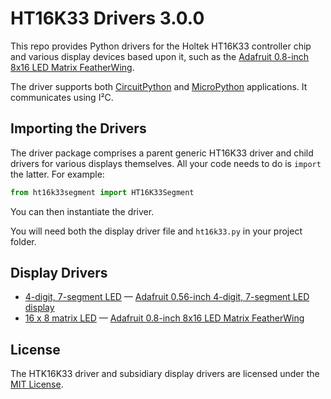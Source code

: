 # HT16K33 Drivers 3.0.0 #

This repo provides Python drivers for the Holtek HT16K33 controller chip and various display devices based upon it, such as the [Adafruit 0.8-inch 8x16 LED Matrix FeatherWing](https://www.adafruit.com/product/3149).

The driver supports both [CircuitPython](https://circuitpython.org) and [MicroPython](https://dmicropython.org) applications. It communicates using I&sup2;C.

## Importing the Drivers ##

The driver package comprises a parent generic HT16K33 driver and child drivers for various displays themselves. All your code needs to do is `import` the latter. For example:

```python
from ht16k33segment import HT16K33Segment
```

You can then instantiate the driver.

You will need both the display driver file and `ht16k33.py` in your project folder.

## Display Drivers ##

* [4-digit, 7-segment LED](ht16k33segment.md) — [Adafruit 0.56-inch 4-digit, 7-segment LED display](https://www.adafruit.com/products/878)
* [16 x 8 matrix LED](ht16k33matrixfeatherwing.md) — [Adafruit 0.8-inch 8x16 LED Matrix FeatherWing](https://www.adafruit.com/product/3149)

## License ##

The HTK16K33 driver and subsidiary display drivers are licensed under the [MIT License](LICENSE).
